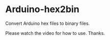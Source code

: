 # Arduino-hex2bin
Convert Arduino hex files to binary files.

Please watch the video for how to use. Thanks.
